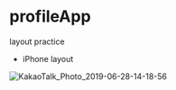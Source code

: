 # profileApp

layout practice

- iPhone layout

![KakaoTalk_Photo_2019-06-28-14-18-56](https://user-images.githubusercontent.com/35421421/60318919-b8302400-99af-11e9-9fe5-000815213bc9.png)
